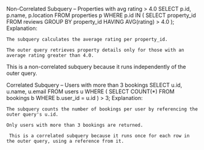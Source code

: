 Non-Correlated Subquery – Properties with avg rating > 4.0
SELECT 
    p.id,
    p.name,
    p.location
FROM 
    properties p
WHERE 
    p.id IN (
        SELECT 
            property_id
        FROM 
            reviews
        GROUP BY 
            property_id
        HAVING 
            AVG(rating) > 4.0
    );
Explanation:

    The subquery calculates the average rating per property_id.

    The outer query retrieves property details only for those with an average rating greater than 4.0.

   This is a non-correlated subquery because it runs independently of the outer query.

   Correlated Subquery – Users with more than 3 bookings
   SELECT 
    u.id,
    u.name,
    u.email
FROM 
    users u
WHERE 
    (
        SELECT 
            COUNT(*) 
        FROM 
            bookings b
        WHERE 
            b.user_id = u.id
    ) > 3;
Explanation:

    The subquery counts the number of bookings per user by referencing the outer query's u.id.

    Only users with more than 3 bookings are returned.

     This is a correlated subquery because it runs once for each row in the outer query, using a reference from it.
